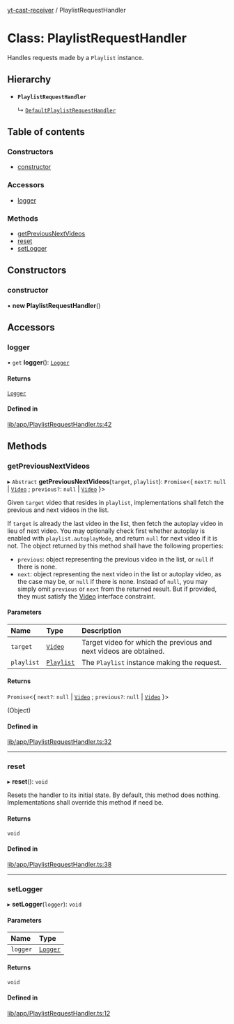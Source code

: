 [yt-cast-receiver](../README.md) / PlaylistRequestHandler

# Class: PlaylistRequestHandler

Handles requests made by a `Playlist` instance.

## Hierarchy

- **`PlaylistRequestHandler`**

  ↳ [`DefaultPlaylistRequestHandler`](DefaultPlaylistRequestHandler.md)

## Table of contents

### Constructors

- [constructor](PlaylistRequestHandler.md#constructor)

### Accessors

- [logger](PlaylistRequestHandler.md#logger)

### Methods

- [getPreviousNextVideos](PlaylistRequestHandler.md#getpreviousnextvideos)
- [reset](PlaylistRequestHandler.md#reset)
- [setLogger](PlaylistRequestHandler.md#setlogger)

## Constructors

### constructor

• **new PlaylistRequestHandler**()

## Accessors

### logger

• `get` **logger**(): [`Logger`](../interfaces/Logger.md)

#### Returns

[`Logger`](../interfaces/Logger.md)

#### Defined in

[lib/app/PlaylistRequestHandler.ts:42](https://github.com/patrickkfkan/yt-cast-receiver/blob/6b07310/src/lib/app/PlaylistRequestHandler.ts#L42)

## Methods

### getPreviousNextVideos

▸ `Abstract` **getPreviousNextVideos**(`target`, `playlist`): `Promise`<{ `next?`: ``null`` \| [`Video`](../interfaces/Video.md) ; `previous?`: ``null`` \| [`Video`](../interfaces/Video.md)  }\>

Given `target` video that resides in `playlist`, implementations shall fetch
the previous and next videos in the list.

If `target` is already the last video in the list, then fetch the autoplay video
in lieu of next video. You may optionally check first whether autoplay is enabled
with `playlist.autoplayMode`, and return `null` for next video if it is not.
The object returned by this method shall have the following properties:
- `previous`: object representing the previous video in the list, or `null` if there is none.
- `next`: object representing the next video in the list or autoplay video, as the case may be, or `null` if there is none.
Instead of `null`, you may simply omit `previous` or `next` from the returned result. But if provided, they
must satisfy the [Video](../interfaces/Video.md) interface constraint.

#### Parameters

| Name | Type | Description |
| :------ | :------ | :------ |
| `target` | [`Video`](../interfaces/Video.md) | Target video for which the previous and next videos are obtained. |
| `playlist` | [`Playlist`](Playlist.md) | The `Playlist` instance making the request. |

#### Returns

`Promise`<{ `next?`: ``null`` \| [`Video`](../interfaces/Video.md) ; `previous?`: ``null`` \| [`Video`](../interfaces/Video.md)  }\>

(Object)

#### Defined in

[lib/app/PlaylistRequestHandler.ts:32](https://github.com/patrickkfkan/yt-cast-receiver/blob/6b07310/src/lib/app/PlaylistRequestHandler.ts#L32)

___

### reset

▸ **reset**(): `void`

Resets the handler to its initial state. By default, this method does nothing.
Implementations shall override this method if need be.

#### Returns

`void`

#### Defined in

[lib/app/PlaylistRequestHandler.ts:38](https://github.com/patrickkfkan/yt-cast-receiver/blob/6b07310/src/lib/app/PlaylistRequestHandler.ts#L38)

___

### setLogger

▸ **setLogger**(`logger`): `void`

#### Parameters

| Name | Type |
| :------ | :------ |
| `logger` | [`Logger`](../interfaces/Logger.md) |

#### Returns

`void`

#### Defined in

[lib/app/PlaylistRequestHandler.ts:12](https://github.com/patrickkfkan/yt-cast-receiver/blob/6b07310/src/lib/app/PlaylistRequestHandler.ts#L12)
